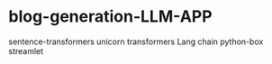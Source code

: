 # blog-generation-LLM-APP
sentence-transformers unicorn transformers Lang chain python-box streamlet
